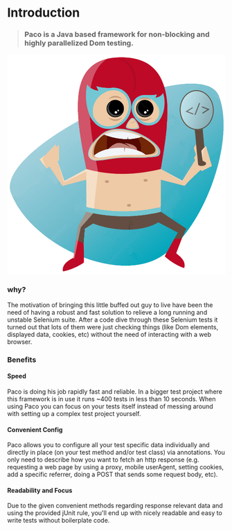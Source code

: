 # Introduction

> ### Paco is a Java based framework for non-blocking and highly parallelized Dom testing.

![](.gitbook/assets/paco.png)

### why?

The motivation of bringing this little buffed out guy to live have been the need of having a robust and fast solution to relieve a long running and unstable Selenium suite. After a code dive through these Selenium tests it turned out that lots of them were just checking things \(like Dom elements, displayed data, cookies, etc\) without the need of interacting with a web browser.

### Benefits

#### Speed

Paco is doing his job rapidly fast and reliable. In a bigger test project where this framework is in use it runs ~400 tests in less than 10 seconds. When using Paco you can focus on your tests itself instead of messing around with setting up a complex test project yourself.

#### Convenient Config

Paco allows you to configure all your test specific data individually and directly in place \(on your test method and/or test class\) via annotations. You only need to describe how you want to fetch an http response \(e.g. requesting a web page by using a proxy, mobile userAgent, setting cookies, add a specific referrer, doing a POST that sends some request body, etc\).

#### Readability and Focus

Due to the given convenient methods regarding response relevant data and using the provided jUnit rule, you'll end up with nicely readable and easy to write tests without boilerplate code.

### 

